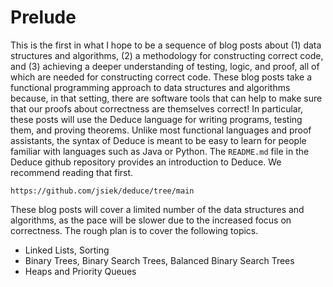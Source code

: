 # Prelude

This is the first in what I hope to be a sequence of blog posts about
(1) data structures and algorithms, (2) a methodology for constructing
correct code, and (3) achieving a deeper understanding of testing,
logic, and proof, all of which are needed for constructing correct
code. These blog posts take a functional programming approach to data
structures and algorithms because, in that setting, there are software
tools that can help to make sure that our proofs about correctness are
themselves correct! In particular, these posts will use the Deduce
language for writing programs, testing them, and proving theorems.
Unlike most functional languages and proof assistants, the syntax of
Deduce is meant to be easy to learn for people familiar with languages
such as Java or Python. The `README.md` file in the Deduce github
repository provides an introduction to Deduce. We recommend reading
that first.

    https://github.com/jsiek/deduce/tree/main

These blog posts will cover a limited number of the data structures
and algorithms, as the pace will be slower due to the increased focus
on correctness. The rough plan is to cover the following topics.

* Linked Lists, Sorting
* Binary Trees, Binary Search Trees, Balanced Binary Search Trees
* Heaps and Priority Queues

